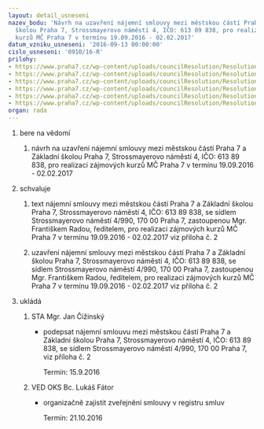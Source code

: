 ```yaml
---
layout: detail_usneseni
nazev_bodu: 'Návrh na uzavření nájemní smlouvy mezi městskou částí Praha 7 a Základní
  školou Praha 7, Strossmayerovo náměstí 4, IČO: 613 89 838, pro realizaci zájmových
  kurzů MČ Praha 7 v termínu 19.09.2016 - 02.02.2017'
datum_vzniku_usneseni: '2016-09-13 00:00:00'
cislo_usneseni: '0910/16-R'
prilohy:
- https://www.praha7.cz/wp-content/uploads/councilResolution/Resolutions/28158/export/Duvodovazprava_najemni_smlouva_stross_podzim2016_VEREJNA~105111.doc
- https://www.praha7.cz/wp-content/uploads/councilResolution/Resolutions/28158/export/Najemnismlouva_ZSStross_Kurzy_PODZIM2016~105110.doc
- https://www.praha7.cz/wp-content/uploads/councilResolution/Resolutions/28158/export/RS_Stross_zajmovekurzy_2016_II~105109.pdf
- https://www.praha7.cz/wp-content/uploads/councilResolution/Resolutions/28158/export/DPH_Stross_zajmovekurzy_2016_II~105108.pdf
- https://www.praha7.cz/wp-content/uploads/councilResolution/Resolutions/28158/export/Navrh_Zajmovekurzy_II_2016_realizace~105107.pdf
- https://www.praha7.cz/wp-content/uploads/councilResolution/Resolutions/28158/export/export~297847.pdf
organ: rada
---
```

<OL class=urzList_view id=urzList>
<LI class=urzClass1><SPAN name="1">bere na vědomí</SPAN> 
<OL class=urzOlClass>
<LI class=urzClass2 style="TEXT-ALIGN: left"><SPAN>
<P>návrh&nbsp;na uzavření nájemní smlouvy mezi městskou částí Praha 7 a Základní školou Praha 7, Strossmayerovo náměstí 4, IČO: 613 89 838, pro realizaci zájmových kurzů MČ Praha 7 v termínu 19.09.2016 - 02.02.2017</P></SPAN></LI></OL></LI>
<LI class=urzClass1><SPAN name="24">schvaluje</SPAN> 
<OL class=urzOlClass>
<LI class=urzClass2 style="TEXT-ALIGN: left"><SPAN>
<P>text nájemní smlouvy mezi městskou částí Praha 7 a Základní školou Praha 7, Strossmayerovo náměstí 4, IČO: 613 89 838, se sídlem Strossmayerovo náměstí 4/990, 170 00 Praha 7, zastoupenou Mgr. Františkem Radou, ředitelem, pro realizaci zájmových kurzů MČ Praha 7 v termínu&nbsp;19.09.2016 - 02.02.2017 viz příloha č. 2</P></SPAN></LI>
<LI class=urzClass2 style="TEXT-ALIGN: left"><SPAN>
<P>uzavření nájemní smlouvy mezi městskou částí Praha 7 a Základní školou Praha 7, Strossmayerovo náměstí 4, IČO: 613 89 838, se sídlem Strossmayerovo náměstí 4/990, 170 00 Praha 7, zastoupenou Mgr. Františkem Radou, ředitelem, pro realizaci zájmových kurzů MČ Praha 7 v termínu&nbsp;19.09.2016 - 02.02.2017 viz příloha č. 2</P></SPAN></LI></OL></LI>
<LI class=urzClass1 id=urzUkoly><SPAN name="1">ukládá</SPAN>
<OL class=urzOlClass>
<LI class=urzClass2><SPAN>
<P>STA Mgr. Jan Čižinský</P></SPAN>
<UL class=urzUlClass>
<LI class=urzClass3><SPAN>
<P>podepsat nájemní smlouvu mezi městskou částí Praha 7 a Základní školou Praha 7, Strossmayerovo náměstí 4, IČO: 613 89 838, se sídlem Strossmayerovo náměstí 4/990, 170 00 Praha 7, viz příloha č. 2</P></SPAN><SPAN class=urzUkolTermin>Termín:&nbsp;15.9.2016</SPAN></LI></UL></LI>
<LI class=urzClass2><SPAN>
<P>VED OKS Bc. Lukáš Fátor</P></SPAN>
<UL class=urzUlClass>
<LI class=urzClass3><SPAN>
<P>organizačně zajistit zveřejnění smlouvy v registru smluv</P></SPAN><SPAN class=urzUkolTermin>Termín:&nbsp;21.10.2016</SPAN></LI></UL></LI></OL></LI></OL>